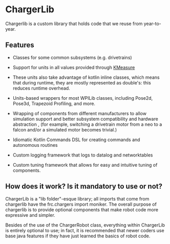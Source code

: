 # ChargerLib

Chargerlib is a custom library that holds code that we reuse from year-to-year.

## Features
- Classes for some common subsystems (e.g. drivetrains)
- Support for units in all values provided through [KMeasure](https://github.com/battery-staple/KMeasure)
- These units also take advantage of kotlin inline classes, which means that during runtime, they are mostly represented as double's: this reduces runtime overhead.
- Units-based wrappers for most WPILib classes, including Pose2d, Pose3d, Trapezoid Profiling, and more.

- Wrapping of components from different manufacturers to allow simulation support and better subsystem compatibility and hardware abstraction , (for example, switching a drivetrain motor from a neo to a falcon and/or a simulated motor becomes trivial.)
- Idiomatic Kotlin Commands DSL for creating commands and autonomous routines
- Custom logging framework that logs to datalog and networktables
- Custom tuning framework that allows for easy and intuitive tuning of components.

## How does it work? Is it mandatory to use or not?

ChargerLib is a "lib folder"-esque library; all imports that come from chargerlib have the frc.chargers import moniker.
The overall purpose of chargerlib is to provide optional components that make robot code more expressive and simpler.

Besides of the use of the ChargerRobot class, everything within ChargerLib is entirely optional to use;
in fact, it is recommended that newer coders use base java features if they have just learned the basics of robot code.
